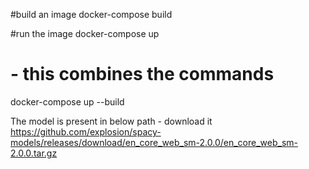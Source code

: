 #build an image
docker-compose build

#run the image
docker-compose up

# - this combines the commands

docker-compose up --build

The model is present in below path - download it
https://github.com/explosion/spacy-models/releases/download/en_core_web_sm-2.0.0/en_core_web_sm-2.0.0.tar.gz
